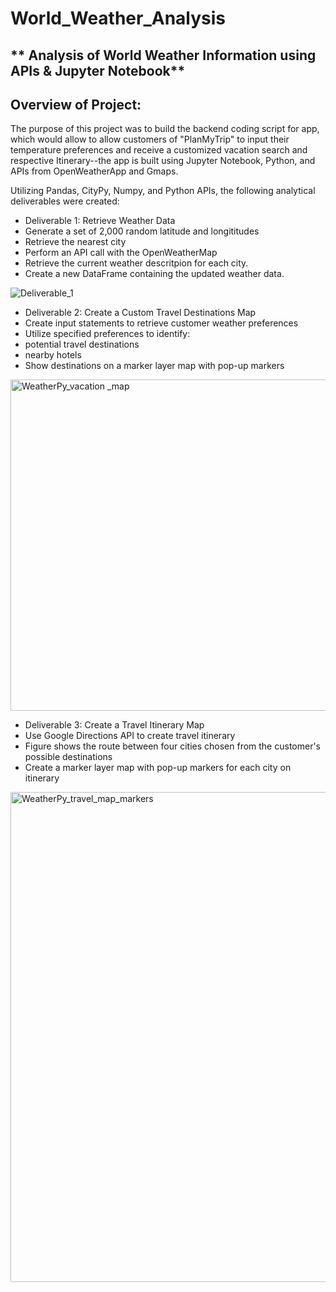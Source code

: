 # World_Weather_Analysis
** Analysis of World Weather Information using APIs & Jupyter Notebook**
---
## Overview of Project:
The purpose of this project was to build the backend coding script for app, which would allow  to allow customers of "PlanMyTrip" to input their temperature preferences and receive a customized vacation search and respective Itinerary--the app is built using Jupyter Notebook, Python, and APIs from OpenWeatherApp and Gmaps.

Utilizing Pandas, CityPy, Numpy, and Python APIs, the following analytical deliverables were created:

- Deliverable 1: Retrieve Weather Data 
 - Generate a set of 2,000 random latitude and longititudes 
 - Retrieve the nearest city
 - Perform an API call with the OpenWeatherMap
 - Retrieve the current weather descritpion for each city.
 - Create a new DataFrame containing the updated weather data.

![Deliverable_1](https://user-images.githubusercontent.com/77628698/112772614-bb7e9680-8fff-11eb-8296-28eca7ecd4d6.png)

- Deliverable 2: Create a Custom Travel Destinations Map
 - Create input statements to retrieve customer weather preferences
 - Utilize specified preferences to identify:
  - potential travel destinations
  - nearby hotels
 - Show destinations on a marker layer map with pop-up markers

<img width="530" alt="WeatherPy_vacation _map" src="https://user-images.githubusercontent.com/77628698/112772683-20d28780-9000-11eb-9d7d-92466c566be2.png">


- Deliverable 3: Create a Travel Itinerary Map
 - Use Google Directions API to create travel itinerary
  - Figure shows the route between four cities chosen from the customer's possible destinations
  - Create a marker layer map with pop-up markers for each city on itinerary

<img width="784" alt="WeatherPy_travel_map_markers" src="https://user-images.githubusercontent.com/77628698/112772730-7d35a700-9000-11eb-8e57-c295beedfcb1.png">
